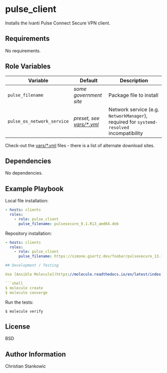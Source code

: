 # pulse_client

Installs the Ivanti Pulse Connect Secure VPN client.

## Requirements

No requirements.

## Role Variables

| Variable | Default | Description |
| -------- | ------- | ----------- |
| `pulse_filename` | *some government site* | Package file to install |
| `pulse_os_network_service` | *preset, see [vars/*.yml](vars/)* | Network service (e.g. `NetworkManager`), required for `systemd-resolved` incompatibility |

Check-out the [vars/*.yml](vars/) files - there is a list of alternate download sites.

## Dependencies

No dependencies.

## Example Playbook

Local file installation:

```yaml
- hosts: clients
  roles:
    - role: pulse_client
      pulse_filename: pulsesecure_9.1.R13_amd64.deb
```

Repository installation:

```yaml
- hosts: clients
  roles:
    - role: pulse_client
      pulse_filename: https://simone.giertz.dev/foobar/pulsesecure_13.17.rpm

## Development / Testing

Use [Ansible Molecule](https://molecule.readthedocs.io/en/latest/index.html) for running tests:

```shell
$ molecule create
$ molecule converge
```

Run the tests:

```shell
$ molecule verify
```

## License

BSD

## Author Information

Christian Stankowic
